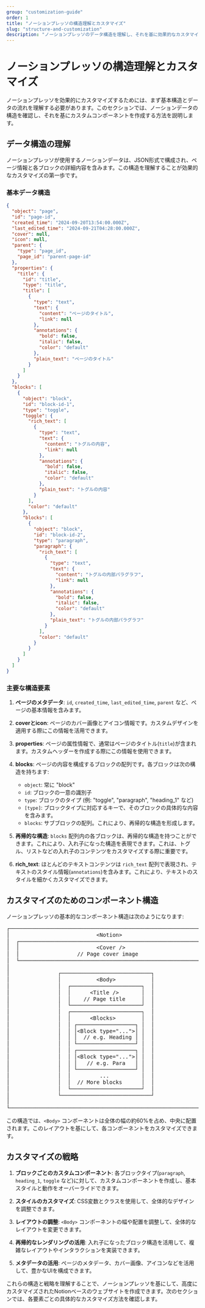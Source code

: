 ```yaml
---
group: "customization-guide"
order: 1
title: "ノーションプレッソの構造理解とカスタマイズ"
slug: "structure-and-customization"
description: "ノーションプレッソのデータ構造を理解し、それを基に効果的なカスタマイズ方法を学習します。"
---
```


# ノーションプレッソの構造理解とカスタマイズ

ノーションプレッソを効果的にカスタマイズするためには、まず基本構造とデータの流れを理解する必要があります。このセクションでは、ノーションデータの構造を確認し、それを基にカスタムコンポーネントを作成する方法を説明します。

## データ構造の理解

ノーションプレッソが使用するノーションデータは、JSON形式で構成され、ページ情報と各ブロックの詳細内容を含みます。この構造を理解することが効果的なカスタマイズの第一歩です。

### 基本データ構造

```json
{
  "object": "page",
  "id": "page-id",
  "created_time": "2024-09-20T13:54:00.000Z",
  "last_edited_time": "2024-09-21T04:28:00.000Z",
  "cover": null,
  "icon": null,
  "parent": {
    "type": "page_id",
    "page_id": "parent-page-id"
  },
  "properties": {
    "title": {
      "id": "title",
      "type": "title",
      "title": [
        {
          "type": "text",
          "text": {
            "content": "ページのタイトル",
            "link": null
          },
          "annotations": {
            "bold": false,
            "italic": false,
            "color": "default"
          },
          "plain_text": "ページのタイトル"
        }
      ]
    }
  },
  "blocks": [
    {
      "object": "block",
      "id": "block-id-1",
      "type": "toggle",
      "toggle": {
        "rich_text": [
          {
            "type": "text",
            "text": {
              "content": "トグルの内容",
              "link": null
            },
            "annotations": {
              "bold": false,
              "italic": false,
              "color": "default"
            },
            "plain_text": "トグルの内容"
          }
        ],
        "color": "default"
      },
      "blocks": [
        {
          "object": "block",
          "id": "block-id-2",
          "type": "paragraph",
          "paragraph": {
            "rich_text": [
              {
                "type": "text",
                "text": {
                  "content": "トグルの内部パラグラフ",
                  "link": null
                },
                "annotations": {
                  "bold": false,
                  "italic": false,
                  "color": "default"
                },
                "plain_text": "トグルの内部パラグラフ"
              }
            ],
            "color": "default"
          }
        }
      ]
    }
  ]
}
```

### 主要な構造要素

1. **ページのメタデータ**: `id`, `created_time`, `last_edited_time`, `parent` など、ページの基本情報を含みます。

2. **coverとicon**: ページのカバー画像とアイコン情報です。カスタムデザインを適用する際にこの情報を活用できます。

3. **properties**: ページの属性情報で、通常はページのタイトル(`title`)が含まれます。カスタムヘッダーを作成する際にこの情報を使用できます。

4. **blocks**: ページの内容を構成するブロックの配列です。各ブロックは次の構造を持ちます:

   - `object`: 常に "block"
   - `id`: ブロックの一意の識別子
   - `type`: ブロックのタイプ (例: "toggle", "paragraph", "heading_1" など)
   - `[type]`: ブロックタイプに対応するキーで、そのブロックの具体的な内容を含みます。
   - `blocks`: サブブロックの配列。これにより、再帰的な構造を形成します。

5. **再帰的な構造**: `blocks` 配列内の各ブロックは、再帰的な構造を持つことができます。これにより、入れ子になった構造を表現できます。これは、トグル、リストなどの入れ子のコンテンツをカスタマイズする際に重要です。

6. **rich_text**: ほとんどのテキストコンテンツは `rich_text` 配列で表現され、テキストのスタイル情報(`annotations`)を含みます。これにより、テキストのスタイルを細かくカスタマイズできます。

## カスタマイズのためのコンポーネント構造

ノーションプレッソの基本的なコンポーネント構造は次のようになります:

<pre style="font-family: monospace; line-height: 1.2; white-space: pre;">
┌────────────────────────────────────────────────────────────────┐
│                           &lt;Notion&gt;                             │
│  ┌────────────────────────────────────────────────────────┐    │
│  │                        &lt;Cover /&gt;                       │    │
│  │                  // Page cover image                   │    │
│  └────────────────────────────────────────────────────────┘    │
│                                                                │
│               ┌────────────────────────────┐                   │
│               │           &lt;Body&gt;           │                   │
│               │  ┌──────────────────────┐  │                   │
│               │  │      &lt;Title /&gt;       │  │                   │
│               │  │    // Page title     │  │                   │
│               │  └──────────────────────┘  │                   │
│               │  ┌──────────────────────┐  │                   │
│               │  │      &lt;Blocks&gt;        │  │                   │
│               │  │ ┌──────────────────┐ │  │                   │
│               │  │ │&lt;Block type="..."&gt;│ │  │                   │
│               │  │ │  // e.g. Heading │ │  │                   │
│               │  │ └──────────────────┘ │  │                   │
│               │  │ ┌──────────────────┐ │  │                   │
│               │  │ │&lt;Block type="..."&gt;│ │  │                   │
│               │  │ │   // e.g. Para   │ │  │                   │
│               │  │ └──────────────────┘ │  │                   │
│               │  │         ...          │  │                   │
│               │  │  // More blocks      │  │                   │
│               │  └──────────────────────┘  │                   │
│               └────────────────────────────┘                   │
│                                                                │
└────────────────────────────────────────────────────────────────┘
</pre>

この構造では、`<Body>` コンポーネントは全体の幅の約60%を占め、中央に配置されます。このレイアウトを基にして、各コンポーネントをカスタマイズできます。

## カスタマイズの戦略

1. **ブロックごとのカスタムコンポーネント**: 各ブロックタイプ(`paragraph`, `heading_1`, `toggle` など)に対して、カスタムコンポーネントを作成し、基本スタイルと動作をオーバーライドできます。

2. **スタイルのカスタマイズ**: CSS変数とクラスを使用して、全体的なデザインを調整できます。

3. **レイアウトの調整**: `<Body>` コンポーネントの幅や配置を調整して、全体的なレイアウトを変更できます。

4. **再帰的なレンダリングの活用**: 入れ子になったブロック構造を活用して、複雑なレイアウトやインタラクションを実装できます。

5. **メタデータの活用**: ページのメタデータ、カバー画像、アイコンなどを活用して、豊かなUIを構成できます。

これらの構造と戦略を理解することで、ノーションプレッソを基にして、高度にカスタマイズされたNotionベースのウェブサイトを作成できます。次のセクションでは、各要素ごとの具体的なカスタマイズ方法を確認します。
